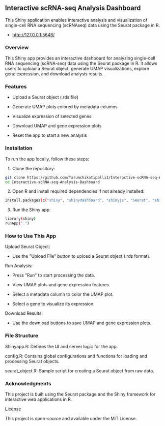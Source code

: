 ## Interactive scRNA-seq Analysis Dashboard
This Shiny application enables interactive analysis and visualization of single-cell RNA sequencing (scRNAseq) data using the Seurat package in R.
- http://127.0.0.1:5646/

### Overview

This Shiny app provides an interactive dashboard for analyzing single-cell RNA sequencing (scRNA-seq) data using the Seurat package in R. It allows users to upload a Seurat object, generate UMAP visualizations, explore gene expression, and download analysis results.

### Features

- Upload a Seurat object (.rds file)

- Generate UMAP plots colored by metadata columns

- Visualize expression of selected genes

- Download UMAP and gene expression plots

- Reset the app to start a new analysis

### Installation

To run the app locally, follow these steps:

1. Clone the repository:

```bash
git clone https://github.com/Tarunchikatipalli1/Interactive-scRNA-seq-Analysis-Dashboard.git
cd Interactive-scRNA-seq-Analysis-Dashboard
```

2. Open R and install required dependencies if not already installed:

```bash
install.packages(c("shiny", "shinydashboard", "shinyjs", "Seurat", "shinydashboardPlus", "shinyWidgets", "dplyr"))
```

3. Run the Shiny app:

```bash
library(shiny)
runApp(".")
```

### How to Use This App

Upload Seurat Object:

- Use the "Upload File" button to upload a Seurat object (.rds format).

Run Analysis:

- Press "Run" to start processing the data.

- View UMAP plots and gene expression features.

- Select a metadata column to color the UMAP plot.

- Select a gene to visualize its expression.

Download Results:

- Use the download buttons to save UMAP and gene expression plots.


### File Structure

Shinyapp.R: Defines the UI and server logic for the app.

config.R: Contains global configurations and functions for loading and processing Seurat objects.

seurat_object.R: Sample script for creating a Seurat object from raw data.

### Acknowledgments

This project is built using the Seurat package and the Shiny framework for interactive web applications in R.

License

This project is open-source and available under the MIT License.
